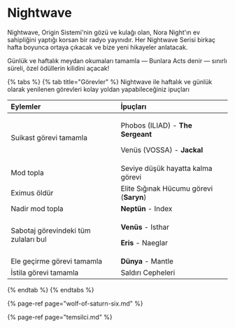# Nightwave

Nightwave, Origin Sistemi'nin gözü ve kulağı olan, Nora Night'ın ev sahipliğini yaptığı korsan bir radyo yayınıdır. Her Nightwave Serisi birkaç hafta boyunca ortaya çıkacak ve bize yeni hikayeler anlatacak. 

Günlük ve haftalık meydan okumaları tamamla — Bunlara Acts denir — sınırlı süreli, özel ödüllerin kilidini açacak!

{% tabs %}
{% tab title="Görevler" %}
Nightwave ile haftalık ve günlük olarak yenilenen görevleri kolay yoldan yapabileceğiniz ipuçları

<table>
  <thead>
    <tr>
      <th style="text-align:left">Eylemler</th>
      <th style="text-align:left">&#x130;pu&#xE7;lar&#x131;</th>
    </tr>
  </thead>
  <tbody>
    <tr>
      <td style="text-align:left">Suikast g&#xF6;revi tamamla</td>
      <td style="text-align:left">
        <p>Phobos (ILIAD) - <b>The Sergeant</b>
        </p>
        <p>Ven&#xFC;s (VOSSA) - <b>Jackal</b>
        </p>
      </td>
    </tr>
    <tr>
      <td style="text-align:left">Mod topla</td>
      <td style="text-align:left">Seviye d&#xFC;&#x15F;&#xFC;k hayatta kalma g&#xF6;revi</td>
    </tr>
    <tr>
      <td style="text-align:left">Eximus &#xF6;ld&#xFC;r</td>
      <td style="text-align:left">Elite S&#x131;&#x11F;&#x131;nak H&#xFC;cumu g&#xF6;revi (<b>Saryn</b>)</td>
    </tr>
    <tr>
      <td style="text-align:left">Nadir mod topla</td>
      <td style="text-align:left"><b>Nept&#xFC;n</b> - Index</td>
    </tr>
    <tr>
      <td style="text-align:left">Sabotaj g&#xF6;revindeki t&#xFC;m zulalar&#x131; bul</td>
      <td style="text-align:left">
        <p><b>Ven&#xFC;s</b> - Isthar</p>
        <p><b>Eris</b> - Naeglar</p>
      </td>
    </tr>
    <tr>
      <td style="text-align:left">Ele ge&#xE7;irme g&#xF6;revi tamamla</td>
      <td style="text-align:left"><b>D&#xFC;nya</b> - Mantle</td>
    </tr>
    <tr>
      <td style="text-align:left">&#x130;stila g&#xF6;revi tamamla</td>
      <td style="text-align:left">Sald&#x131;r&#x131; Cepheleri</td>
    </tr>
  </tbody>
</table>
{% endtab %}
{% endtabs %}

{% page-ref page="wolf-of-saturn-six.md" %}

{% page-ref page="temsilci.md" %}


